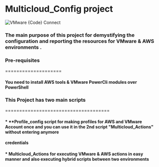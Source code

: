 # Multicloud_Config project

![VMware {Code} Connect](https://pbs.twimg.com/media/Ec0Ww3MXgAApbg-?format=jpg&name=large)


### The main purpose of this project for demystifying the configuration and reporting the resources for VMware & AWS environments .


### Pre-requisites
====================

####    **You need to install AWS tools & VMware PowerCli modules over PowerShell**


### This Project has two main scripts
=====================================

 #### * **Profile_config script for making profiles for AWS and VMware Account once and you can use it in the 2nd script "Multicloud_Actions" without entering anymore  
   **credentials**

 #### * **Multicloud_Actions for executing VMware & AWS actions in easy manner and also executing hybrid scripts between two environments**

